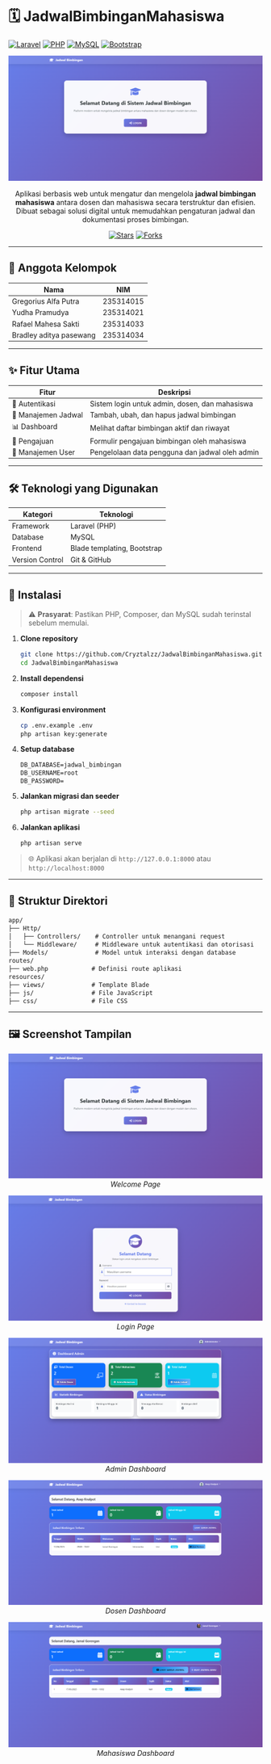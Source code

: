 # 🗓️ JadwalBimbinganMahasiswa

[![Laravel](https://img.shields.io/badge/Laravel-FF2D20?style=for-the-badge&logo=laravel&logoColor=white)](https://laravel.com)
[![PHP](https://img.shields.io/badge/PHP-777BB4?style=for-the-badge&logo=php&logoColor=white)](https://php.net)
[![MySQL](https://img.shields.io/badge/MySQL-00000F?style=for-the-badge&logo=mysql&logoColor=white)](https://mysql.com)
[![Bootstrap](https://img.shields.io/badge/Bootstrap-563D7C?style=for-the-badge&logo=bootstrap&logoColor=white)](https://getbootstrap.com)

<div align="center">

![Banner](JadwalBimbinganMahasiswa/public/images/welcome.png)

Aplikasi berbasis web untuk mengatur dan mengelola **jadwal bimbingan mahasiswa** antara dosen dan mahasiswa secara terstruktur dan efisien. Dibuat sebagai solusi digital untuk memudahkan pengaturan jadwal dan dokumentasi proses bimbingan.

[![Stars](https://img.shields.io/github/stars/Cryztalzz/JadwalBimbinganMahasiswa?style=social)](https://github.com/Cryztalzz/JadwalBimbinganMahasiswa/stargazers)
[![Forks](https://img.shields.io/github/forks/Cryztalzz/JadwalBimbinganMahasiswa?style=social)](https://github.com/Cryztalzz/JadwalBimbinganMahasiswa/network/members)

</div>

---

## 👥 Anggota Kelompok

<div align="center">

| Nama | NIM |
|------|-----|
| Gregorius Alfa Putra   | 235314015 |
| Yudha Pramudya         | 235314021 |
| Rafael Mahesa Sakti    | 235314033 |
| Bradley aditya pasewang| 235314034 |

</div>

---

## ✨ Fitur Utama

<div align="center">

| Fitur | Deskripsi |
|-------|-----------|
| 🔐 Autentikasi | Sistem login untuk admin, dosen, dan mahasiswa |
| 📅 Manajemen Jadwal | Tambah, ubah, dan hapus jadwal bimbingan |
| 📊 Dashboard | Melihat daftar bimbingan aktif dan riwayat |
| 📝 Pengajuan | Formulir pengajuan bimbingan oleh mahasiswa |
| 👥 Manajemen User | Pengelolaan data pengguna dan jadwal oleh admin |

</div>

---

## 🛠️ Teknologi yang Digunakan

<div align="center">

| Kategori | Teknologi |
|----------|-----------|
| Framework | Laravel (PHP) |
| Database | MySQL |
| Frontend | Blade templating, Bootstrap |
| Version Control | Git & GitHub |

</div>

---

## 🚀 Instalasi

> ⚠️ **Prasyarat**: Pastikan PHP, Composer, dan MySQL sudah terinstal sebelum memulai.

1. **Clone repository**
   ```bash
   git clone https://github.com/Cryztalzz/JadwalBimbinganMahasiswa.git
   cd JadwalBimbinganMahasiswa
   ```

2. **Install dependensi**
   ```bash
   composer install
   ```

3. **Konfigurasi environment**
   ```bash
   cp .env.example .env
   php artisan key:generate
   ```

4. **Setup database**
   ```env
   DB_DATABASE=jadwal_bimbingan
   DB_USERNAME=root
   DB_PASSWORD=
   ```

5. **Jalankan migrasi dan seeder**
   ```bash
   php artisan migrate --seed
   ```

6. **Jalankan aplikasi**
   ```bash
   php artisan serve
   ```

> 🌐 Aplikasi akan berjalan di `http://127.0.0.1:8000` atau `http://localhost:8000`

---

## 📁 Struktur Direktori

```
app/
├── Http/
│   ├── Controllers/    # Controller untuk menangani request
│   └── Middleware/     # Middleware untuk autentikasi dan otorisasi
├── Models/             # Model untuk interaksi dengan database
routes/
├── web.php            # Definisi route aplikasi
resources/
├── views/             # Template Blade
├── js/                # File JavaScript
├── css/               # File CSS
```

---

## 🖼️ Screenshot Tampilan

<div align="center">

![Welcome Page](JadwalBimbinganMahasiswa/public/images/welcome.png)
*Welcome Page*

![Login Page](JadwalBimbinganMahasiswa/public/images/login.png)
*Login Page*

![Admin Dashboard](JadwalBimbinganMahasiswa/public/images/panel_admin.png)
*Admin Dashboard*

![Dosen Dashboard](JadwalBimbinganMahasiswa/public/images/panel_dosen.png)
*Dosen Dashboard*

![Mahasiswa Dashboard](JadwalBimbinganMahasiswa/public/images/panel_mahasiswa.png)
*Mahasiswa Dashboard*

</div>
